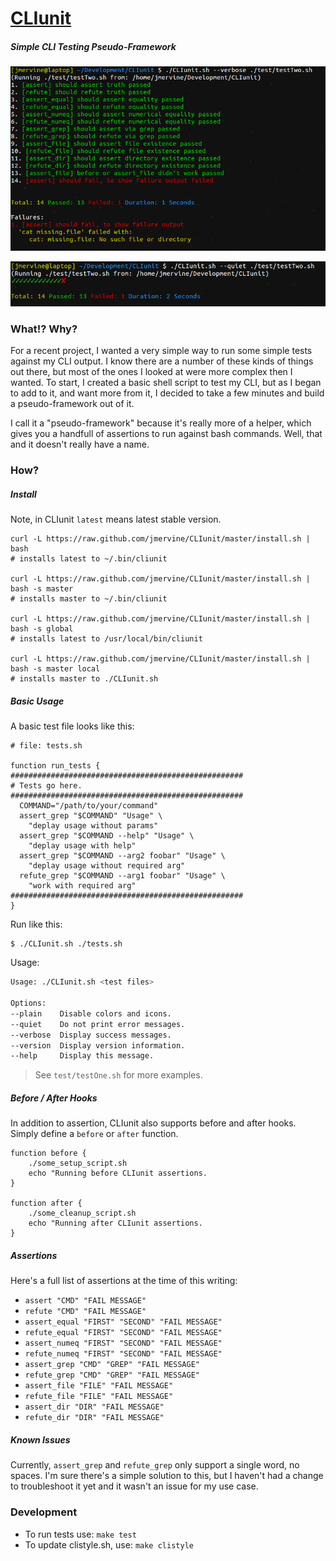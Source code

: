 # [CLIunit](https://github.com/jmervine/CLIunit)

##### Simple CLI Testing Pseudo-Framework

![Simple CLI Testing Pseudo-Framework](screenshots/cliunit_verbose.png)

![Simple CLI Testing Pseudo-Framework](screenshots/cliunit_quiet.png)

### What!? Why?

For a recent project, I wanted a very simple way to run some simple tests against my CLI output.
I know there are a number of these kinds of things out there, but most of the ones I looked at were more complex then I wanted.
To start, I created a basic shell script to test my CLI, but as I began to add to it, and want more from it, I decided to take
a few minutes and build a pseudo-framework out of it.

I call it a "pseudo-framework" because it's really more of a helper, which gives you a handfull of assertions to run against
bash commands. Well, that and it doesn't really have a name.

### How?

##### Install

Note, in CLIunit `latest` means latest stable version.

    curl -L https://raw.github.com/jmervine/CLIunit/master/install.sh | bash
    # installs latest to ~/.bin/cliunit

    curl -L https://raw.github.com/jmervine/CLIunit/master/install.sh | bash -s master
    # installs master to ~/.bin/cliunit

    curl -L https://raw.github.com/jmervine/CLIunit/master/install.sh | bash -s global
    # installs latest to /usr/local/bin/cliunit

    curl -L https://raw.github.com/jmervine/CLIunit/master/install.sh | bash -s master local
    # installs master to ./CLIunit.sh

##### Basic Usage

A basic test file looks like this:

    # file: tests.sh

    function run_tests {
    ####################################################
    # Tests go here.
    ####################################################
      COMMAND="/path/to/your/command"
      assert_grep "$COMMAND" "Usage" \
        "deplay usage without params"
      assert_grep "$COMMAND --help" "Usage" \
        "deplay usage with help"
      assert_grep "$COMMAND --arg2 foobar" "Usage" \
        "deplay usage without required arg"
      refute_grep "$COMMAND --arg1 foobar" "Usage" \
        "work with required arg"
    ####################################################
    }

Run like this:

    $ ./CLIunit.sh ./tests.sh

Usage:
``` bash
Usage: ./CLIunit.sh <test files>

Options:
--plain    Disable colors and icons.
--quiet    Do not print error messages.
--verbose  Display success messages.
--version  Display version information.
--help     Display this message.
```

> See `test/testOne.sh` for more examples.

##### Before / After Hooks

In addition to assertion, CLIunit also supports before and after hooks. Simply define a `before` or `after` function.

    function before {
        ./some_setup_script.sh
        echo "Running before CLIunit assertions.
    }

    function after {
        ./some_cleanup_script.sh
        echo "Running after CLIunit assertions.
    }

##### Assertions

Here's a full list of assertions at the time of this writing:

* `assert "CMD" "FAIL MESSAGE"`
* `refute "CMD" "FAIL MESSAGE"`
* `assert_equal "FIRST" "SECOND" "FAIL MESSAGE"`
* `refute_equal "FIRST" "SECOND" "FAIL MESSAGE"`
* `assert_numeq "FIRST" "SECOND" "FAIL MESSAGE"`
* `refute_numeq "FIRST" "SECOND" "FAIL MESSAGE"`
* `assert_grep "CMD" "GREP" "FAIL MESSAGE"`
* `refute_grep "CMD" "GREP" "FAIL MESSAGE"`
* `assert_file "FILE" "FAIL MESSAGE"`
* `refute_file "FILE" "FAIL MESSAGE"`
* `assert_dir "DIR" "FAIL MESSAGE"`
* `refute_dir "DIR" "FAIL MESSAGE"`

##### Known Issues

Currently, `assert_grep` and `refute_grep` only support a single word, no spaces. I'm sure there's a simple solution to this, but I haven't had
a change to troubleshoot it yet and it wasn't an issue for my use case.


### Development

* To run tests use: `make test`
* To update clistyle.sh, use: `make clistyle`
